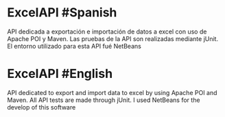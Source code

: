 # ExcelAPI  #Spanish 
API dedicada a exportación e importación de datos a excel con uso de Apache POI y Maven. Las pruebas de la API son realizadas mediante jUnit. El entorno utilizado para esta API fué NetBeans

# ExcelAPI  #English
API dedicated to export and import data to excel by using Apache POI and Maven. All API tests are made through jUnit. 
I used NetBeans for the develop of this software
